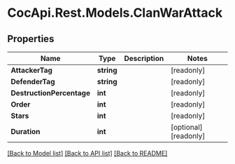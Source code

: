 # CocApi.Rest.Models.ClanWarAttack

## Properties

Name | Type | Description | Notes
------------ | ------------- | ------------- | -------------
**AttackerTag** | **string** |  | [readonly] 
**DefenderTag** | **string** |  | [readonly] 
**DestructionPercentage** | **int** |  | [readonly] 
**Order** | **int** |  | [readonly] 
**Stars** | **int** |  | [readonly] 
**Duration** | **int** |  | [optional] [readonly] 

[[Back to Model list]](../../README.md#documentation-for-models) [[Back to API list]](../../README.md#documentation-for-api-endpoints) [[Back to README]](../../README.md)

